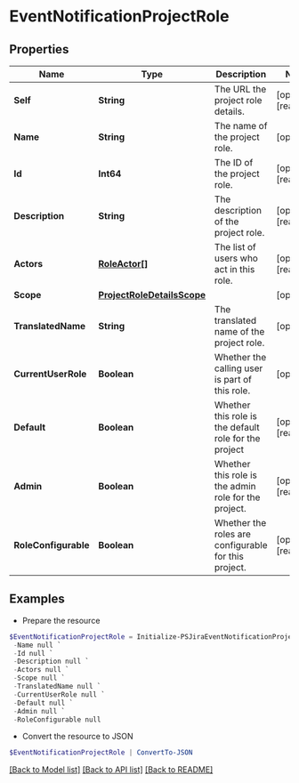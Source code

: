 # EventNotificationProjectRole
## Properties

Name | Type | Description | Notes
------------ | ------------- | ------------- | -------------
**Self** | **String** | The URL the project role details. | [optional] [readonly] 
**Name** | **String** | The name of the project role. | [optional] 
**Id** | **Int64** | The ID of the project role. | [optional] [readonly] 
**Description** | **String** | The description of the project role. | [optional] [readonly] 
**Actors** | [**RoleActor[]**](RoleActor.md) | The list of users who act in this role. | [optional] [readonly] 
**Scope** | [**ProjectRoleDetailsScope**](ProjectRoleDetailsScope.md) |  | [optional] 
**TranslatedName** | **String** | The translated name of the project role. | [optional] 
**CurrentUserRole** | **Boolean** | Whether the calling user is part of this role. | [optional] 
**Default** | **Boolean** | Whether this role is the default role for the project | [optional] [readonly] 
**Admin** | **Boolean** | Whether this role is the admin role for the project. | [optional] [readonly] 
**RoleConfigurable** | **Boolean** | Whether the roles are configurable for this project. | [optional] [readonly] 

## Examples

- Prepare the resource
```powershell
$EventNotificationProjectRole = Initialize-PSJiraEventNotificationProjectRole  -Self null `
 -Name null `
 -Id null `
 -Description null `
 -Actors null `
 -Scope null `
 -TranslatedName null `
 -CurrentUserRole null `
 -Default null `
 -Admin null `
 -RoleConfigurable null
```

- Convert the resource to JSON
```powershell
$EventNotificationProjectRole | ConvertTo-JSON
```

[[Back to Model list]](../README.md#documentation-for-models) [[Back to API list]](../README.md#documentation-for-api-endpoints) [[Back to README]](../README.md)

